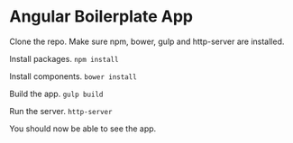 # Angular Boilerplate App

Clone the repo. Make sure npm, bower, gulp and http-server are installed.

Install packages.
`npm install`

Install components.
`bower install`

Build the app.
`gulp build`

Run the server.
`http-server`

You should now be able to see the app.
